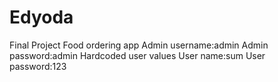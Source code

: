 # Edyoda
Final Project Food ordering app
Admin username:admin
Admin password:admin
Hardcoded user values
User name:sum
User password:123
